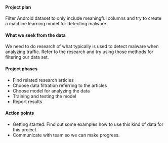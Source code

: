 #### Project plan
Filter Android dataset to only include meaningful columns and try to create a machine learning model for detecting malware.

#### What we seek from the data
We need to do research of what typically is used to detect malware when analyzing traffic.
Refer to the research and try using those methods for filtering our data set.

#### Project phases
* Find related research articles
* Choose data filtration referring to the articles
* Choose model for analyzing the data
* Training and testing the model
* Report results

#### Action points
* Getting started: Find out some examples how to use this kind of data for this project.
* Communicate with team so we can make progress.
